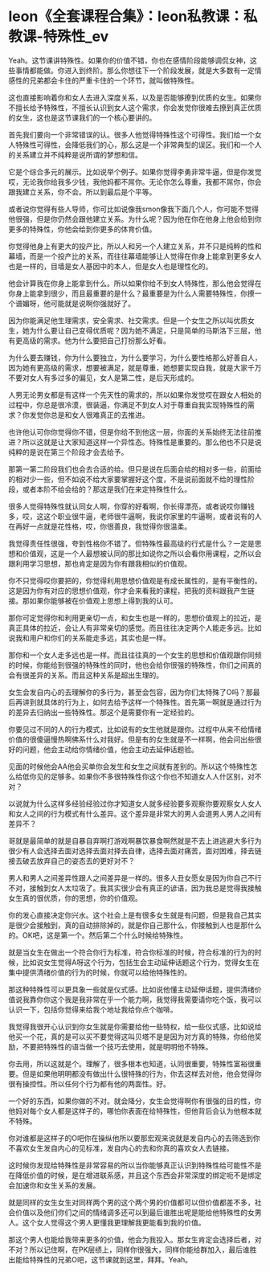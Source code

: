 # leon《全套课程合集》：leon私教课：私教课-特殊性_ev

Yeah。这节课讲特殊性。如果你的价值不错，你也在感情阶段能够调侃女神，这些事情都能做。你进入到终阶。那么你想往下一个阶段发展，就是大多数有一定情感性的兄弟都会卡住的严重卡住的一个环节，就叫做特殊性。

这也直接影响着你和女人去进入深度关系，以及是否能够撩到优质的女生。如果你不擅长给予特殊性，不擅长认识到女人这个需求，你会发觉你很难去撩到真正优质的女生，这也是这节课我们的一个核心要讲的。

首先我们要向一个非常错误的认。很多人他觉得特殊性这个可得性。我们给一个女人特殊性可得性，会降低我们的心，那么这是一个非常典型的误区。我们和一个人的关系建立并不纯粹是说所谓的梦想和信。

它是个综合多元的展示。比如说举个例子。如果你觉得李勇非常牛逼，但是你发觉哎，无论我你给我多少钱，我他妈都不屌你。无论你怎么尊重，我都不屌你，你会跟我建立关系，你不会。所以到最后是个平等。

或者说你觉得有些人导师，你可比如说像我smon像我下面几个人，你可能不觉得他很强，但是你仍然会跟他建立关系。为什么呢？因为他在你在他身上他会给到你更多的特殊性，你他会给到你更多的体育价值。

你觉得他身上有更大的投产比，所以人和另一个人建立关系，并不只是纯粹的性和幕墙，而是一个投产比的关系，而往往幕墙能够让人觉得在你身上能拿到更多女人也是一样的，目墙是女人基因中的本人，但是女人也是理性化的。

他会计算我在你身上能拿到什么。所以如果你给不到女人特殊性，那么他会觉得在你身上能拿到很少，而且最重要的是什么？最重要是为什么人需要特殊性，你撩一个谱媚呀，他可能就是说啊你强就好了。

因为你能满足他生理需求，安全需求、社交需求。但是一个女生之所以叫优质女生，她为什么要让自己变得优质呢？因为她不满足，只是简单的马斯洛下三层，他有更高级的需求。他为什么要把自己打扮那么好看。

为什么要去赚钱，你为什么要独立，为什么要学习，为什么要性格那么好善自人，因为她有更高级的需求，想要被满足，就是尊重，她想要实现自我，就是大家千万不要对女人有多过多的偏见，女人是第二性，是后天形成的。

人男无论男女都是有这样一个先天性的需求的，所以如果你发觉哎在跟女人相处的过程中，你总是很冷漠，很装逼，你满足不到女人对于尊重自我实现特殊性的需求？你发觉你总是和女人很难真正的去推进。

也许他认可你你觉得你不错，但是你给不到他这一层，你面的关系始终无法往前推进？所以这就是让大家知道这样一个异性态。特殊性是重要的。那么他也不只是说纯粹的是说在第三个阶段才会去给予。

那第一第二阶段我们也会去合适的给。但只是说在后面会给的相对多一些，前面给的相对少一些，但不如说不给大家要掌握好这个度，不是说前面就不给的理性阶段，或者本阶不给会给的？那这是我们在来定特殊性什么。

很多人觉得特殊性就认同女人啊，你穿的好看啊，你长得漂亮，或者说哎你赚钱多，哎，这这个职业很牛逼，老师很牛逼啊，我说你家里的牛逼啊，或者说有的人在再好一点就是花性格，哎，你很善良，我觉得你很温柔。

我觉得责任性很强，夸到性格你不错了。但特殊性最高级的行式是什么？一定是思想和价值观，这是一个人最想被认同的那比如说你之所以会看你用课程，之所以会跟利用学习思想，那也肯定是因为你有跟我相似的价值观。

你不只觉得哎你要把的，你觉得利用思想价值观是有成长属性的，是有平衡性的。这是因为你有对应的思想价值观，你才会来看我的课程，把我的资料跟我产生链接。那如果你能够被在价值观上思想上得到我的认可。

那你可定觉得你和利用更亲切一点，和女生也是一样的，思想价值观上的拉近，是真正具体的拉近，会让人有非常亲切的感觉。而且往往决定两个人能走多远。比如说我和用户和你们的关系能走多远，其实也是一样。

那你和一个女人走多远也是一样。而且往往真的一个女生的思想和价值观跟你同频的时候，你能给到很强的特殊性的同时，他也会给你很强的特殊性，你们之间真的会有很差异的关系。而且这种关系是超出生理的。

女生会发自内心的去理解你的多行为，甚至会包容，因为你们太特殊了O吗？那最后再讲到就具体的行为上，如何去给予这样一个特殊性。首先第一啊就是通过行为的差异去归纳出一些特殊性。那这个是需要你有一定经验的。

你要见过不同的人的行为模式，比如说有的女生他就是跟你。过程中从来不给情绪价值的很傻逼慢热啊佛系什么对我好。但是有的女生就是不一样啊，他会问出些很好的问题，他会主动给你情绪价值，他会主动去延伸话题验。

见面的时候他会AA他会买单你会发生和女生之间就有差别的。所以这个特殊性怎么给低你见的足够多。如果你不多很特殊性你这个你也不知道女人人什区别，对不对？

以说就为什么这样多经验经验过你才知道女人就多经验要多观察你要观察女人女人和女人之间的行为模式有什么差异。这个差异是非常大的男人会道男人男人之间有差异不？

哥就是最简单的就是自暴自弃啊打游戏啊暴饮暴食啊然就是不去上进逃避大多行为很少有人会选择去面对选择去面对择去自律，选择去面对痛苦，面对困难，择去链接去破去放弃自己的姿态去的更好对不？

男人和男人之间差异性跟人之间差异是一样的。很多人丑女愿女是因为你自己不行不对，接触到女人太垃圾了。我其实很少会有真正的谚语，因为我总是觉得我接触女生真的很优质，你的思想，你的价值观。

你的发心直接决定你兴水。这个社会上是有很多女生就是有问题，但是我自己其实是很少会接触到，真的自动排除掉的，就是你自己那什么，你接触到人也是那什么的。OK吧，这是第一个。然后第二个什么时候给特殊性。

就是当女生在做出一个符合你行为标准，符合你标准的时候，符合标准的行为的时候，比如说女生觉得A呀这个行为，包括生会主动延伸话题这个行为，觉得女生在集中提供清绪价值的行为的时候，你就可以给他特殊性的。

那这种特殊性可以更具象一些就是仪式感。比如说他懂主动延伸话题，提供清绪价值说我靠你你这个我是我非常在乎一个能力啊，我觉得我需要请你吃个饭，我可以认识一下，包括你觉得来给我个地址我给你点个咖啡。

我觉得我很开心认识到你女生就是你需要给他一些特权，给一些仪式感，比如说给他买一个花，真的是可以买不要觉得这叫贝塔不是是因为对方真的特殊，你给他奖励，不要把特殊性的语当做一个技巧去使用，就是明明他不特殊。

你去用，所以这就是个。理解了，很多根本也知道，认同很重要，特殊性富裕很重要。但是如果他明明都没有做出什么很特殊的行为，你去这样去对他，他会觉得你很有操控性。所以任何个行为都有他的两面性。好。

一个好的东西，如果你做的不对。就会降分，女生会觉得啊你有很强的目的性，你他妈对每个女人都是这样子的，哪怕你表面在给特殊性，但他背后会认为他根本就不特殊。

你对谁都是这样子的O吧你在操纵他所以要那宏观来说就是发自内心的去筛选到你不喜欢女生发自内心的见标准，发自内心的去和你真的喜欢女人去链接。

这时候你发现给特殊性是非常容易的所以当你能够真正认识到特殊性给可能性不是在降低价值的时候，是在增进联系感，并且这个东西会非常深度的绑定呃不是绑定会加速你和女生关系的发展。

就是同样的女生女生对同样两个男的这个两个男的价值都可以但价值都差不多，社会价值以及他们你们之间的情绪调多还可以到最后谁胜出呢是能给他特殊性的女男人。这个女人觉得这个男人更懂我更理解我更能看到我的价值。

那这个男人也能给我带来更多的价值，他会为我投入。那女生肯定会选择后者，对不对？所以记住啊，在PK层绩上，同样你很强大，同样你能给群加入，最后谁胜出能给特殊性的兄弟O吧，这节课就到这里，拜拜。Yeah。

